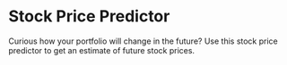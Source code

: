# Stock Price Predictor

Curious how your portfolio will change in the future? Use this stock price predictor to get an
estimate of future stock prices.
